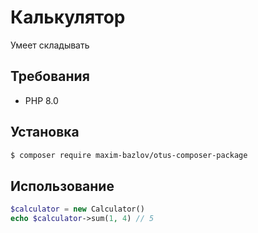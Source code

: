 # Калькулятор

Умеет складывать

## Требования

- PHP 8.0

## Установка

```bash
$ composer require maxim-bazlov/otus-composer-package
```

## Использование

```php
$calculator = new Calculator()
echo $calculator->sum(1, 4) // 5
```